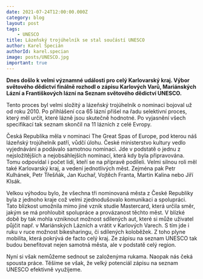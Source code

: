 ```yaml
---
date: 2021-07-24T12:00:00.000Z
category: blog
layout: post
tags:
    - UNESCO
title: Lázeňský trojúhelník se stal součástí UNESCO
author: Karel Špecián
authorId: karel.specian
image: posts/UNESCO.jpg
important: true
---
```

**Dnes došlo k velmi významné události pro celý Karlovarský kraj. Výbor světového dědictví finálně rozhodl o zápisu Karlových Varů, Mariánských Lázní a Františkových lázní na Seznam světového dědictví UNESCO.**

Tento proces byl velmi složitý a lázeňský trojúhelník o nominaci bojoval už od roku 2010. 
Po přihlášení cca 65 lázní přišel na řadu selektivní proces, který měl určit, které lázně jsou skutečně hodnotné. Po vyjasnění všech specifikací tak seznam skončil na 11 lázních z celé Evropy.

Česká Republika měla v nominaci The Great Spas of Europe, pod kterou náš lázeňský trojúhelník patří, vůdčí úlohu. České ministerstvo kultury vedlo vyjednávání a podávalo samotnou nominaci. Jde v podstatě o jednu z nejsložitějších a nejobsáhlejších nominací, která kdy byla připravována. Tomu odpovídal i počet lidí, kteří se na přípravě podíleli. 
Velmi silnou roli měl také Karlovarský kraj, a vedení jednotlivých měst. Zejména pak Petr Kulhánek, Petr Třešňák, Jan Kuchař, Vojtěch Franta, Martin Kalina nebo Jiří Klsák. 

Velkou výhodou bylo, že všechna tři nominovaná města z České Republiky byla z jednoho kraje což velmi zjednodušovalo komunikaci a spolupráci. Tato blízkost umožnila mimo jiné vznik studie Mastercard, která určila směr, jakým se má prohloubit spolupráce a provázanost těchto měst. V blízké době by tak mohla vzniknout možnost sdílených aut, které si může uživatel půjčit např. v Mariánských Lázních a vrátit v Karlových Varech. S tím jde i ruku v ruce možnost bikesharingu, či sdílených koloběžek. Z toho plyne mobilita, která pokrývá de facto celý kraj. Ze zápisu na seznam UNESCO tak budou benefitovat nejen samotná města, ale v podstatě celý region. 

Nyní si však nemůžeme sednout se založenýma rukama. Naopak nás čeká spousta práce. Těšíme se však, že velký potenciál zápisu na seznam UNESCO efektivně využijeme. 
